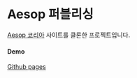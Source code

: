 # Aesop 퍼블리싱   
[Aesop 코리아](https://www.aesop.com/kr/?gclid=EAIaIQobChMIxNTVoIWu6QIVcNOWCh1pTgwJEAAYASAAEgKt8PD_BwE) 사이트를 클론한 프로젝트입니다.

#### Demo
[Github pages](https://myeongkeun1014.github.io/aesop_portfolio/)
